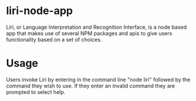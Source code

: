# liri-node-app

Liri, or Language Interpretation and Recognition Interface, is a node based app that makes use of several NPM packages and apis to give users functionality based on a set of choices.

# Usage
Users invoke Liri by entering in the command line "node liri" followed by the command they wish to use. If they enter an invalid command they are prompted to select help.
